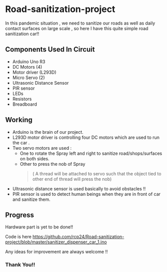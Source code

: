 # Road-sanitization-project
In this pandemic situation , we need to sanitize our roads as well as daily contact surfaces on large scale , so here I have this quite simple road sanitization car!!
## Components Used In Circuit
* Arduino Uno R3
* DC Motors (4)
* Motor driver (L293D)
* Micro Servo (2)
* Ultrasonic Distance Sensor
* PIR sensor
* LEDs
* Resistors
* Breadboard
## Working
* Arduino is the brain of our project. 
* L293D motor driver is controlling four DC motors which are used to run the car .
* Two servo motors are used :
  * One to rotate the Spray left and right to sanitize road/shops/surfaces on both sides.
  * Other to press the nob of Spray 
    >( A thread will be attached to servo such that the object tied to other end of thread will press the nob)
* Ultrasonic distance sensor is used basically to avoid obstacles !!
* PIR sensor is used to detect human beings when they are in front of car and sanitize them. 
## Progress
Hardware part is yet to be done!!

Code is here https://github.com/rcp24/Road-sanitization-project/blob/master/sanitizer_dispenser_car_1.ino  

Any ideas for improvement are always welcome !!

### **Thank You!!**
